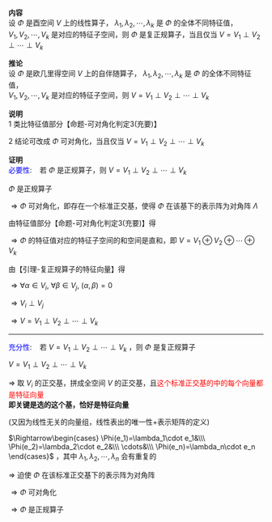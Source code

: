 **内容**  
设 $\Phi$ 是酉空间 $V$ 上的线性算子， $\lambda_1,\lambda_2,\cdots,\lambda_k$ 是 $\Phi$ 的全体不同特征值，  
$V_1,V_2,\cdots,V_k$ 是对应的特征子空间，则 $\Phi$ 是复正规算子，当且仅当 $V=V_1\perp V_2\perp\cdots\perp V_k$  
  
**推论**  
设 $\Phi$ 是欧几里得空间 $V$ 上的自伴随算子， $\lambda_1,\lambda_2,\cdots,\lambda_k$ 是 $\Phi$ 的全体不同特征值，  
$V_1,V_2,\cdots,V_k$ 是对应的特征子空间，则 $V=V_1\perp V_2\perp\cdots\perp V_k$  
  
**说明**  
1 类比特征值部分【命题-可对角化判定3(充要)】  
  
2 结论可改成 $\Phi$ 可对角化，当且仅当 $V=V_1\perp V_2\perp\cdots\perp V_k$  
  
**证明**  
<font color=blue>必要性</font>: $\enspace$  若 $\Phi$ 是正规算子，则 $V=V_1\perp V_2\perp\cdots\perp V_k$  
  
$\Phi$ 是正规算子  
  
$\Rightarrow\Phi$ 可对角化，即存在一个标准正交基，使得 $\Phi$ 在该基下的表示阵为对角阵 $\Lambda$  
  
由特征值部分【命题-可对角化判定3(充要)】得  
  
$\Rightarrow\Phi$ 的特征值对应的特征子空间的和空间是直和，即 $V=V_1\oplus V_2\oplus\cdots\oplus V_k$  
  
由【引理-复正规算子的特征向量】得  
  
$\Rightarrow\forall \alpha\in V_i,\ \forall \beta\in V_j,\ (\alpha,\beta)=0$  
  
$\Rightarrow V_i\perp V_j$  
  
$\Rightarrow V=V_1\perp V_2\perp\cdots\perp V_k$  
  
---  
  
<font color=blue>充分性</font>: $\enspace$  若 $V=V_1\perp V_2\perp\cdots\perp V_k$ ，则 $\Phi$ 是复正规算子  
  
$V=V_1\perp V_2\perp\cdots\perp V_k$  
  
$\Rightarrow$ 取 $V_i$ 的正交基，拼成全空间 $V$ 的正交基，且<font color=red>这个标准正交基的中的每个向量都是特征向量</font>  
**即关键是选的这个基，恰好是特征向量**  
  
(又因为线性无关的向量组，线性表出的唯一性+表示矩阵的定义)  
  
$\Rightarrow\begin{cases}  
\Phi(e_1)=\lambda_1\cdot e_1&\\\ \Phi(e_2)=\lambda_2\cdot e_2&\\\ \cdots&\\\ \Phi(e_n)=\lambda_n\cdot e_n  
\end{cases}$ ，其中 $\lambda_1,\lambda_2,\cdots,\lambda_n$ 会有重复的  
  
$\Rightarrow$ 迫使 $\Phi$ 在该标准正交基下的表示阵为对角阵  
  
$\Rightarrow\Phi$ 可对角化  
  
$\Rightarrow\Phi$ 是正规算子  
